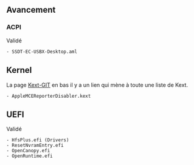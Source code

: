 ## Avancement 
### ACPI
Validé
```
- SSDT-EC-USBX-Desktop.aml
```

## Kernel
La page [Kext-GIT](https://github.com/acidanthera/OpenCorePkg/blob/master/Docs/Kexts.md) en bas il y a un lien qui mène à toute une liste de Kext.
```
- AppleMCEReporterDisabler.kext
```


## UEFI
Validé
```
- HfsPlus.efi (Drivers)
- ResetNvramEntry.efi
- OpenCanopy.efi
- OpenRuntime.efi
```
